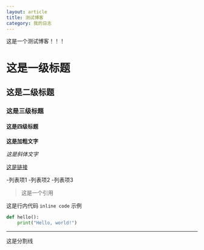 ```yaml
---
layout: article
title: 测试博客
category: 我的日志
---
```

这是一个测试博客！！！
# 这是一级标题

## 这是二级标题

### 这是三级标题

#### 这是四级标题

**这是加粗文字**

*这是斜体文字*

[这是链接](https://cho159.github.io)

-列表项1
-列表项2
-列表项3

>这是一个引用

这是行内代码 `inline code` 示例

```python
def hello():
    print("Hello, world!")
```

***
这是分割线
